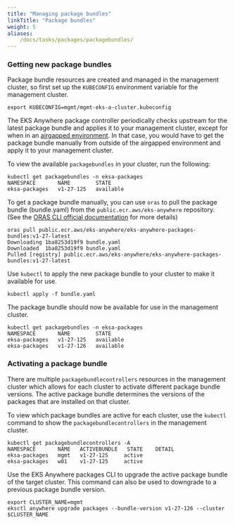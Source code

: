 ```yaml
---
title: "Managing package bundles"
linkTitle: "Package bundles"
weight: 5
aliases:
    /docs/tasks/packages/packagebundles/
---
```


### Getting new package bundles
Package bundle resources are created and managed in the management cluster, so first set up the `KUBECONFIG` environment variable for the management cluster.
```
export KUBECONFIG=mgmt/mgmt-eks-a-cluster.kubeconfig
```

The EKS Anywhere package controller periodically checks upstream for the latest package bundle and applies it to your management cluster, except for when in an [airgapped environment](https://anywhere.eks.amazonaws.com/docs/getting-started/airgapped/). In that case, you would have to get the package bundle manually from outside of the airgapped environment and apply it to your management cluster.

To view the available `packagebundles` in your cluster, run the following:

```
kubectl get packagebundles -n eksa-packages
NAMESPACE       NAME        STATE
eksa-packages   v1-27-125   available
```

To get a package bundle manually, you can use `oras` to pull the package bundle (bundle.yaml) from the `public.ecr.aws/eks-anywhere` repository. (See the [ORAS CLI official documentation](https://oras.land/docs/) for more details)

```
oras pull public.ecr.aws/eks-anywhere/eks-anywhere-packages-bundles:v1-27-latest
Downloading 1ba8253d19f9 bundle.yaml
Downloaded  1ba8253d19f9 bundle.yaml
Pulled [registry] public.ecr.aws/eks-anywhere/eks-anywhere-packages-bundles:v1-27-latest
```

Use `kubectl` to apply the new package bundle to your cluster to make it available for use.
```
kubectl apply -f bundle.yaml
```

The package bundle should now be available for use in the management cluster.

```
kubectl get packagebundles -n eksa-packages
NAMESPACE       NAME        STATE
eksa-packages   v1-27-125   available
eksa-packages   v1-27-126   available
```

### Activating a package bundle

There are multiple `packagebundlecontrollers` resources in the management cluster which allows for each cluster to activate different package bundle versions. The active package bundle determines the versions of the packages that are installed on that cluster.

To view which package bundles are active for each cluster, use the `kubectl` command to show the `packagebundlecontrollers` in the management cluster.
```
kubectl get packagebundlecontrollers -A
NAMESPACE       NAME   ACTIVEBUNDLE   STATE    DETAIL
eksa-packages   mgmt   v1-27-125     active   
eksa-packages   w01    v1-27-125     active 
```

Use the EKS Anywhere packages CLI to upgrade the active package bundle of the target cluster. This command can also be used to downgrade to a previous package bundle version.
```
export CLUSTER_NAME=mgmt
eksctl anywhere upgrade packages --bundle-version v1-27-126 --cluster $CLUSTER_NAME
```


